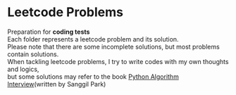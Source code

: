 # Leetcode Problems
Preparation for **coding tests**    
Each folder represents a leetcode problem and its solution.  
Please note that there are some incomplete solutions, but most problems contain solutions.     
When tackling leetcode problems, I try to write codes with my own thoughts and logics,   
but some solutions may refer to the book [Python Algorithm Interview](http://www.kyobobook.co.kr/product/detailViewKor.laf?mallGb=KOR&ejkGb=KOR&barcode=9791189909178)(written by Sanggil Park)  
